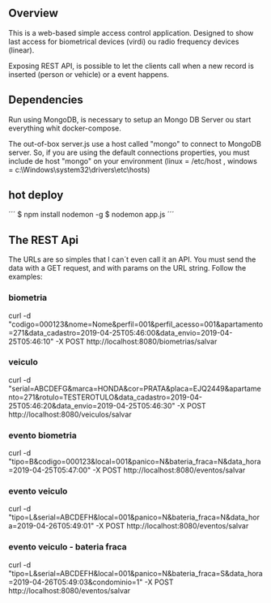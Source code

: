 ## Overview

This is a web-based simple access control application. Designed to show last access for biometrical devices (virdi) ou radio frequency devices (linear).

Exposing REST API, is possible to let the clients call when a new record is inserted (person or vehicle) or a event happens.

## Dependencies

Run using MongoDB, is necessary to setup an Mongo DB Server ou start everything whit docker-compose.

The out-of-box server.js use a host called "mongo" to connect to MongoDB server. So, if you are using the default connections properties, you must include de host "mongo" on your environment (linux = /etc/host , windows = c:\Windows\system32\drivers\etc\hosts)

## hot deploy

´´´
$ npm install nodemon -g
$ nodemon app.js
´´´

## The REST Api

The URLs are so simples that I can´t even call it an API. You must send the data with a GET request, and with params on the URL string. Follow the examples:

### biometria

curl -d "codigo=000123&nome=Nome&perfil=001&perfil_acesso=001&apartamento=271&data_cadastro=2019-04-25T05:46:00&data_envio=2019-04-25T05:46:10" -X POST http://localhost:8080/biometrias/salvar

### veiculo

curl -d "serial=ABCDEFG&marca=HONDA&cor=PRATA&placa=EJQ2449&apartamento=271&rotulo=TESTEROTULO&data_cadastro=2019-04-25T05:46:20&data_envio=2019-04-25T05:46:30" -X POST http://localhost:8080/veiculos/salvar

### evento biometria
curl -d "tipo=B&codigo=000123&local=001&panico=N&bateria_fraca=N&data_hora=2019-04-25T05:47:00" -X POST http://localhost:8080/eventos/salvar

### evento veiculo
curl -d "tipo=L&serial=ABCDEFH&local=001&panico=N&bateria_fraca=N&data_hora=2019-04-26T05:49:01" -X POST http://localhost:8080/eventos/salvar

### evento veiculo - bateria fraca
curl -d "tipo=L&serial=ABCDEFH&local=001&panico=N&bateria_fraca=S&data_hora=2019-04-26T05:49:03&condominio=1" -X POST http://localhost:8080/eventos/salvar
